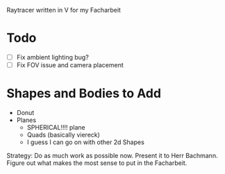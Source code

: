 Raytracer written in V for my Facharbeit

# Todo
- [ ] Fix ambient lighting bug?
- [ ] Fix FOV issue and camera placement

# Shapes and Bodies to Add
- Donut
- Planes
    - SPHERICAL!!!! plane
    - Quads (basically viereck)
    - I guess I can go on with other 2d Shapes


Strategy:
    Do as much work as possible now.
    Present it to Herr Bachmann.
    Figure out what makes the most sense to put in the Facharbeit.